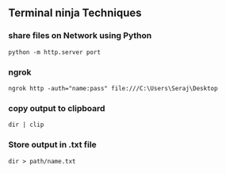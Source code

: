 ## Terminal ninja Techniques
### share files on Network using Python

```
python -m http.server port
```

### ngrok

```
ngrok http -auth="name:pass" file:///C:\Users\Seraj\Desktop
```

### copy output to clipboard

```
dir | clip
```

### Store output in .txt file

```
dir > path/name.txt
```

### 
